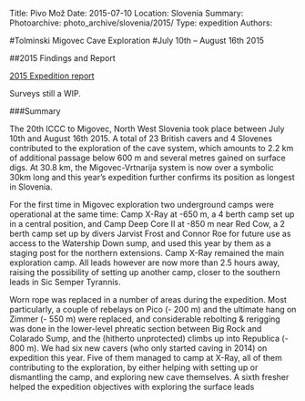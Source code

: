 Title: Pivo Mož
Date: 2015-07-10
Location: Slovenia
Summary:
Photoarchive: photo_archive/slovenia/2015/
Type: expedition
Authors:

#Tolminski Migovec Cave Exploration
#July 10th – August 16th 2015

##2015 Findings and Report

<a href="/caving/FILES/expeditions/slovenia/slov2015/PivoMozExpeditionReport.pdf">2015 Expedition report</a>

Surveys still a WIP.

###Summary

The 20th ICCC to Migovec, North West Slovenia took place between July 10th and August 16th 2015. A total of 23 British cavers and 4 Slovenes contributed to the exploration of the cave system, which amounts to 2.2 km of additional passage below 600 m and several metres gained on surface digs. At 30.8 km, the Migovec-Vrtnarija system is now over a symbolic 30km long and this year’s expedition further confirms its position as longest in Slovenia.

For the first time in Migovec exploration two underground camps were operational at the same time: Camp X-Ray at -650 m, a 4 berth camp set up in a central position, and Camp Deep Core II at -850 m near Red Cow, a 2 berth camp set up by divers Jarvist Frost and Connor Roe for future use as access to the Watership Down sump, and used this year by them as a staging post for the northern extensions. Camp X-Ray remained the main exploration camp. All leads however are now more than 2.5 hours away, raising the possibility of setting up another camp, closer to the southern leads in Sic Semper Tyrannis.

Worn rope was replaced in a number of areas during the expedition. Most particularly, a couple of rebelays on Pico (- 200 m) and the ultimate hang on Zimmer (- 550 m) were replaced, and considerable rebolting & rerigging was done in the lower-level phreatic section between Big Rock and Colarado Sump, and the (hitherto unprotected) climbs up into Republica (- 800 m). We had six new cavers (who only started caving in 2014) on expedition this year. Five of them managed to camp at X-Ray, all of them contributing to the exploration, by either helping with setting up or dismantling the camp, and exploring new cave themselves. A sixth fresher helped the expedition objectives with exploring the surface leads

